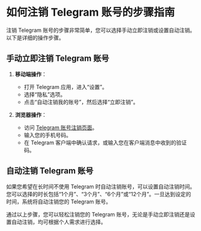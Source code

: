 # 如何注销 Telegram 账号的步骤指南

注销 Telegram 账号的步骤非常简单，您可以选择手动立即注销或设置自动注销。以下是详细的操作步骤。

## 手动立即注销 Telegram 账号

1. **移动端操作**：
   - 打开 Telegram 应用，进入“设置”。
   - 选择“隐私”选项。
   - 点击“自动注销我的账号”，然后选择“立即注销”。

2. **浏览器操作**：
   - 访问 [Telegram 账号注销页面](https://my.telegram.org/auth?to=deactivate)。
   - 输入您的手机号码。
   - 在 Telegram 客户端中确认请求，或输入您在客户端消息中收到的验证码。

## 自动注销 Telegram 账号

如果您希望在长时间不使用 Telegram 时自动注销账号，可以设置自动注销时间。您可以选择的时长包括“1个月”、“3个月”、“6个月”或“12个月”。一旦达到设定的时间，系统将自动注销您的 Telegram 账号。

通过以上步骤，您可以轻松注销您的 Telegram 账号，无论是手动立即注销还是设置自动注销，均可根据个人需求进行选择。